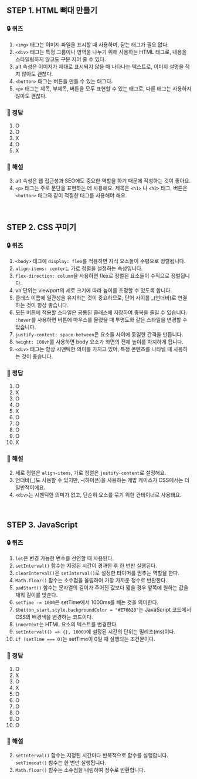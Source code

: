 ## STEP 1. HTML 뼈대 만들기

### 🔒 퀴즈

1. `<img>` 태그는 이미지 파일을 표시할 때 사용하며, 닫는 태그가 필요 없다.
2. `<div>` 태그는 특정 그룹이나 영역을 나누기 위해 사용하는 HTML 태그로, 내용을 스타일링하지 않고도 구분 지어 줄 수 있다.
3. alt 속성은 이미지가 제대로 표시되지 않을 때 나타나는 텍스트로, 이미지 설명을 적지 않아도 괜찮다.
4. `<button>` 태그는 버튼을 만들 수 있는 태그다.
5. `<p>` 태그는 제목, 부제목, 버튼을 모두 표현할 수 있는 태그로, 다른 태그는 사용하지 않아도 괜찮다.

### 🔐 정답

1. O
2. O
3. X
4. O
5. X

### 📝 해설

3. alt 속성은 웹 접근성과 SEO에도 중요한 역할을 하기 때문에 작성하는 것이 좋아요.
4. `<p>` 태그는 주로 문단을 표현하는 데 사용해요. 제목은 `<h1>` 나 `<h2>` 태그, 버튼은 `<button>` 태그와 같이 적절한 태그를 사용해야 해요.

<br />

## STEP 2. CSS 꾸미기

### 🔒 퀴즈

1. `<body>` 태그에 `display: flex`를 적용하면 자식 요소들이 수평으로 정렬됩니다.
2. `align-items: center는` 가로 정렬을 설정하는 속성입니다.
3. `flex-direction: column`을 사용하면 flex로 정렬된 요소들이 수직으로 정렬됩니다.
4. vh 단위는 viewport의 세로 크기에 따라 높이를 조정할 수 있도록 합니다.
5. 클래스 이름에 일관성을 유지하는 것이 중요하므로, 단어 사이를 \_(언더바)로 연결하는 것이 항상 좋습니다.
6. 모든 버튼에 적용할 스타일은 공통된 클래스에 저장하여 중복을 줄일 수 있습니다.
   `:hover`를 사용하면 버튼에 마우스를 올렸을 때 투명도와 같은 스타일을 변경할 수 있습니다.
7. `justify-content: space-between`은 요소들 사이에 동일한 간격을 만듭니다.
8. `height: 100vh`를 사용하면 body 요소가 화면의 전체 높이를 차지하게 됩니다.
9. `<div>` 태그는 항상 시맨틱한 의미를 가지고 있어, 특정 콘텐츠를 나타낼 때 사용하는 것이 좋습니다.

### 🔐 정답

1. O
2. X
3. O
4. O
5. X
6. O
7. O
8. O
9. O
10. X

### 📝 해설

2. 세로 정렬은 `align-items`, 가로 정렬은 `justify-content`로 설정해요.
3. 언더바(\_)도 사용할 수 있지만, -(하이픈)을 사용하는 케밥 케이스가 CSS에서는 더 일반적이에요.
4. `<div>`는 시맨틱한 의미가 없고, 단순히 요소를 묶기 위한 컨테이너로 사용돼요.

<br />

## STEP 3. JavaScript

### 🔒 퀴즈

1. `let`은 변경 가능한 변수를 선언할 때 사용된다.
2. `setInterval()` 함수는 지정된 시간이 경과한 후 한 번만 실행된다.
3. `clearInterval()`은 `setInterval()`로 설정한 타이머를 멈추는 역할을 한다.
4. `Math.floor()` 함수는 소수점을 올림하여 가장 가까운 정수로 반환한다.
5. `padStart()` 함수는 문자열의 길이가 주어진 값보다 짧을 경우 앞쪽에 원하는 값을 채워 길이를 맞춘다.
6. `setTime -= 1000`은 setTime에서 1000ms를 빼는 것을 의미한다.
7. `$button_start.style.backgroundColor = "#E76020"`는 JavaScript 코드에서 CSS의 배경색을 변경하는 코드이다.
8. `innerText`는 HTML 요소의 텍스트를 변경한다.
9. `setInterval(() => {}, 1000)`에 설정된 시간의 단위는 밀리초(ms)이다.
10. `if (setTime === 0)`는 setTime이 0일 때 실행되는 조건문이다.

### 🔐 정답

1. O
2. X
3. O
4. X
5. O
6. O
7. O
8. O
9. O
10. O

### 📝 해설

2. `setInterval()` 함수는 지정된 시간마다 반복적으로 함수를 실행합니다. `setTimeout()` 함수는 한 번만 실행됩니다.
3. `Math.floor()` 함수는 소수점을 내림하여 정수로 반환합니다.
